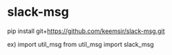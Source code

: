 # slack-msg


pip install git+https://github.com/keemsir/slack-msg.git

ex)
import util_msg
from util_msg import slack_msg
